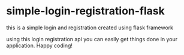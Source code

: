 # simple-login-registration-flask
this is a simple login and registration created using flask framework

using this login registration api you can easily get things done in your application.
Happy coding!
